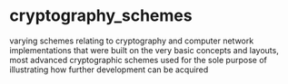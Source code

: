 # cryptography_schemes
varying schemes relating to cryptography and computer network implementations
that were built on the very basic concepts and layouts, most advanced cryptographic schemes used
for the sole purpose of illustrating how further development can be acquired 
